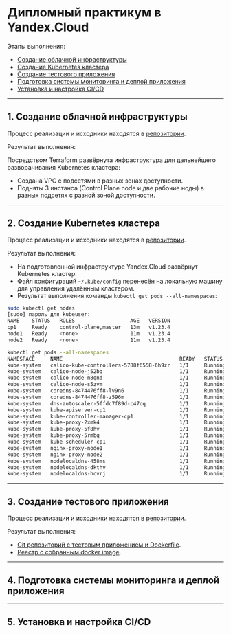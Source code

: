 # Дипломный практикум в Yandex.Cloud

 Этапы выполнения:
   * [Создание облачной инфраструктуры](#создание-облачной-инфраструктуры)
   * [Создание Kubernetes кластера](#создание-kubernetes-кластера)
   * [Создание тестового приложения](#создание-тестового-приложения)
   * [Подготовка cистемы мониторинга и деплой приложения](#подготовка-cистемы-мониторинга-и-деплой-приложения)
   * [Установка и настройка CI/CD](#установка-и-настройка-cicd)

---
## 1. Создание облачной инфраструктуры

Процесс реализации и исходники находятся в [репозитории](https://gitlab.com/VitalyMozhaev/terraform).

Результат выполнения:

Посредством Terraform развёрнута инфраструктура для дальнейшего разворачивания Kubernetes кластера:
- Создана VPC с подсетями в разных зонах доступности.
- Подняты 3 инстанса (Control Plane node и две рабочие ноды) в разных подсетях с разной зоной доступности.

---
## 2. Создание Kubernetes кластера

Процесс реализации и исходники находятся в [репозитории](https://gitlab.com/VitalyMozhaev/k8s).

Результат выполнения:

- На подготовленной инфраструктуре Yandex.Cloud развёрнут Kubernetes кластер.
- Файл конфигураций `~/.kube/config` перенесён на локальную машину для управления удалённым кластером.
- Результат выполнения команды `kubectl get pods --all-namespaces`:
```bash
sudo kubectl get nodes
[sudo] пароль для kubeuser:
NAME    STATUS   ROLES                  AGE   VERSION
cp1     Ready    control-plane,master   13m   v1.23.4
node1   Ready    <none>                 11m   v1.23.4
node2   Ready    <none>                 11m   v1.23.4

kubectl get pods --all-namespaces
NAMESPACE     NAME                                      READY   STATUS    RESTARTS        AGE
kube-system   calico-kube-controllers-5788f6558-6h9zr   1/1     Running   0               5h
kube-system   calico-node-j52bq                         1/1     Running   0               5h
kube-system   calico-node-n8qnd                         1/1     Running   0               5h
kube-system   calico-node-s5zvm                         1/1     Running   0               5h
kube-system   coredns-8474476ff8-lv9n6                  1/1     Running   0               4h59m
kube-system   coredns-8474476ff8-z596m                  1/1     Running   0               4h59m
kube-system   dns-autoscaler-5ffdc7f89d-c47cq           1/1     Running   0               4h59m
kube-system   kube-apiserver-cp1                        1/1     Running   1               5h2m
kube-system   kube-controller-manager-cp1               1/1     Running   2 (4h58m ago)   5h1m
kube-system   kube-proxy-2xmk4                          1/1     Running   0               5h
kube-system   kube-proxy-5f8hv                          1/1     Running   0               5h
kube-system   kube-proxy-5rmbq                          1/1     Running   0               5h
kube-system   kube-scheduler-cp1                        1/1     Running   2 (4h58m ago)   5h2m
kube-system   nginx-proxy-node1                         1/1     Running   0               5h
kube-system   nginx-proxy-node2                         1/1     Running   0               5h
kube-system   nodelocaldns-458ms                        1/1     Running   0               4h59m
kube-system   nodelocaldns-dkthv                        1/1     Running   0               4h59m
kube-system   nodelocaldns-hcvrj                        1/1     Running   0               4h59m
```

---
## 3. Создание тестового приложения

Процесс реализации и исходники находятся в [репозитории](https://gitlab.com/VitalyMozhaev/app).

Результат выполнения:

- [Git репозиторий с тестовым приложением и Dockerfile](https://gitlab.com/VitalyMozhaev/app).
- [Реестр с собранным docker image](https://gitlab.com/VitalyMozhaev/app/container_registry/3434688).


---
## 4. Подготовка cистемы мониторинга и деплой приложения


---
## 5. Установка и настройка CI/CD

